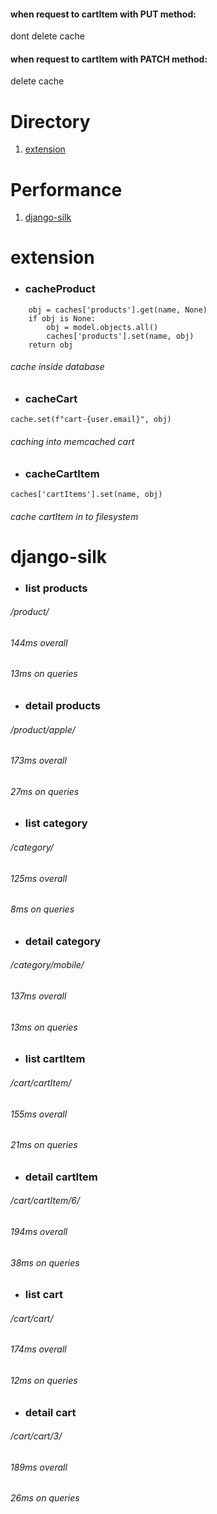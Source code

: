 #### when request to cartItem with PUT method: 
dont delete cache
#### when request to cartItem with PATCH method:
delete cache

# Directory
1. [extension](#extension)

# Performance
1. [django-silk](#django-silk)

# extension
* ### **cacheProduct**
```
    obj = caches['products'].get(name, None)
    if obj is None:
        obj = model.objects.all()
        caches['products'].set(name, obj)
    return obj
```
###### cache inside database
* ### **cacheCart**
`
cache.set(f"cart-{user.email}", obj)
`
###### caching into memcached cart

* ### **cacheCartItem**
`caches['cartItems'].set(name, obj)`
###### cache cartItem in to filesystem


# django-silk
* ### **list products**
###### /product/
###### 144ms overall
###### 13ms on queries

* ### **detail products**
###### /product/apple/
###### 173ms overall
###### 27ms on queries

* ### **list category**
###### /category/
###### 125ms overall
###### 8ms on queries

* ### **detail category**
###### /category/mobile/
###### 137ms overall
###### 13ms on queries

* ### **list cartItem**
###### /cart/cartItem/
###### 155ms overall
###### 21ms on queries

* ### **detail cartItem**
###### /cart/cartItem/6/
###### 194ms overall
###### 38ms on queries

* ### **list cart**
###### /cart/cart/
###### 174ms overall
###### 12ms on queries

* ### **detail cart**
###### /cart/cart/3/
###### 189ms overall
###### 26ms on queries